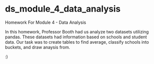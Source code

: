 # ds_module_4_data_analysis
Homework For Module 4 - Data Analysis


In this homework, Professor Booth had us analyze two datasets utilizing pandas. These datasets had information based on schools and student data. Our task was to create tables to find average, classify schools into buckets, and draw anaysis from.

:)